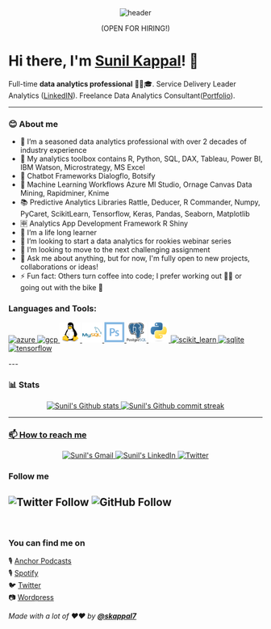 <!-- markdownlint-disable MD033 MD042-->

<div align="center">
  <img src="https://github.com/skappal7/Sunil_Kappal_Portfolio/blob/main/Images/Github%20Logo1.gif" alt="header",width="450" height="450"/>
</div>
 <p align="center"> (OPEN FOR HIRING!)</p>

# Hi there, I'm **[Sunil Kappal](https://skappal7.github.io/Sunil_Kappal_Portfolio/)**! 👋
Full-time **data analytics professional** 🧑‍🎓🎓. Service Delivery Leader Analytics ([LinkedIN](https://www.linkedin.com/in/skappal/)). Freelance Data Analytics Consultant([Portfolio](https://sites.google.com/view/sunilkappalportfolio/home)).

---

### **😊 About me**

- 🔭 I’m a seasoned data analytics professional with over 2 decades of industry experience
- 🧰 My analytics toolbox contains R, Python, SQL, DAX, Tableau, Power BI, IBM Watson, Microstrategy, MS Excel
- 🤖 Chatbot Frameworks Dialogflo, Botsify
- 🎰 Machine Learning Workflows Azure Ml Studio, Ornage Canvas Data Mining, Rapidminer, Knime
- 📚 Predictive Analytics Libraries Rattle, Deducer, R Commander, Numpy, PyCaret, ScikitLearn, Tensorflow, Keras, Pandas, Seaborn, Matplotlib
- 🈸 Analytics App Development Framework R Shiny
- 🌱 I’m a life long learner
- 👯 I’m looking to start a data analytics for rookies webinar series
- 🤔 I’m looking to move to the next challenging assignment
- 💬 Ask me about anything, but for now, I'm fully open to new projects, collaborations or ideas!
- ⚡ Fun fact: Others turn coffee into code; I prefer working out 🏋🏽 or going out with the bike 🚴

<h3 align="left">Languages and Tools:</h3>
<p align="left"> <a href="https://azure.microsoft.com/en-in/" target="_blank"> <img src="https://www.vectorlogo.zone/logos/microsoft_azure/microsoft_azure-icon.svg" alt="azure" width="40" height="40"/> </a> <a href="https://cloud.google.com" target="_blank"> <img src="https://www.vectorlogo.zone/logos/google_cloud/google_cloud-icon.svg" alt="gcp" width="40" height="40"/> </a> <a href="https://www.linux.org/" target="_blank"> <img src="https://raw.githubusercontent.com/devicons/devicon/master/icons/linux/linux-original.svg" alt="linux" width="40" height="40"/> </a> <a href="https://www.mysql.com/" target="_blank"> <img src="https://raw.githubusercontent.com/devicons/devicon/master/icons/mysql/mysql-original-wordmark.svg" alt="mysql" width="40" height="40"/> </a> <a href="https://www.photoshop.com/en" target="_blank"> <img src="https://raw.githubusercontent.com/devicons/devicon/master/icons/photoshop/photoshop-line.svg" alt="photoshop" width="40" height="40"/> </a> <a href="https://www.postgresql.org" target="_blank"> <img src="https://raw.githubusercontent.com/devicons/devicon/master/icons/postgresql/postgresql-original-wordmark.svg" alt="postgresql" width="40" height="40"/> </a> <a href="https://www.python.org" target="_blank"> <img src="https://raw.githubusercontent.com/devicons/devicon/master/icons/python/python-original.svg" alt="python" width="40" height="40"/> </a> <a href="https://scikit-learn.org/" target="_blank"> <img src="https://upload.wikimedia.org/wikipedia/commons/0/05/Scikit_learn_logo_small.svg" alt="scikit_learn" width="40" height="40"/> </a> <a href="https://www.sqlite.org/" target="_blank"> <img src="https://www.vectorlogo.zone/logos/sqlite/sqlite-icon.svg" alt="sqlite" width="40" height="40"/> </a> <a href="https://www.tensorflow.org" target="_blank"> <img src="https://www.vectorlogo.zone/logos/tensorflow/tensorflow-icon.svg" alt="tensorflow" width="40" height="40"/> </a> </p>
---

### **📊 Stats**

<div align="center" style="text-align:center">
    <a href="#">
        <img width="49%"  src="https://github-readme-stats.vercel.app/api?username=skappal7&show_icons=true&theme=monokai&count_private=true&hide=prs,contribs"
            alt="Sunil's Github stats">
    </a>
    <a href="#">
        <img width="49%"  src="https://github-readme-streak-stats.herokuapp.com/?user=skappal7&theme=monokai"
            alt="Sunil's Github commit streak">
 </div>

---

### **📫 How to reach me**

<div align="center" style="text-align:center">
    <a href="mailto:skappal7@gmail.com">
        <img src="https://img.shields.io/badge/-Gmail-EA4335?style=for-the-badge&logo=Gmail&logoColor=white"
            alt="Sunil's Gmail">
    </a>
      <a href="https://www.linkedin.com/in/skappal/">
        <img src="https://img.shields.io/badge/LinkedIn-0A66C2?style=for-the-badge&logo=linkedin&logoColor=white"
            alt="Sunil's LinkedIn">
            <a href="https://twitter.com/skappal"><img alt="Twitter" title="Twitter" src="https://img.shields.io/badge/-Twitter-1DA1F2?style=for-the-badge&logo=twitter&logoColor=white"/></a>
            </div>

### **Follow me**
![Twitter Follow](https://img.shields.io/twitter/follow/skappal?style=social)
![GitHub Follow](https://img.shields.io/badge/-GitHub-181717?style=flat-square&logo=github&logoColor=white&link=https://github.com/skappal7)
---

<br>

### You can find me on

🎙️ [Anchor Podcasts](https://anchor.fm/data_dojo) <br>
🎙️ [Spotify](https://open.spotify.com/show/071gHI4RB0awwiAUsS494Vr) <br>
🐦 [Twitter](https://twitter.com/skappal) <br>
📷 [Wordpress](https://skappal7.wordpress.com/n) <br>

_Made with a lot of ❤️❤️ by **[@skappal7](https://github.com/skappal7)**_
